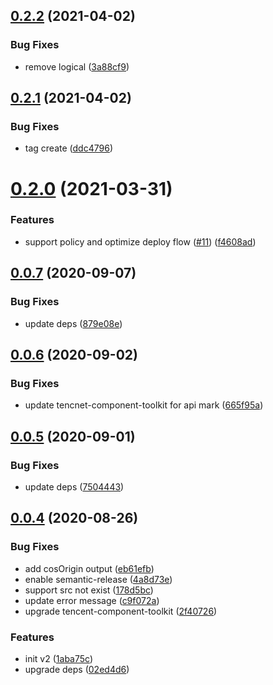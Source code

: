 ## [0.2.2](https://github.com/serverless-components/tencent-cos/compare/v0.2.1...v0.2.2) (2021-04-02)


### Bug Fixes

* remove logical ([3a88cf9](https://github.com/serverless-components/tencent-cos/commit/3a88cf9c5e6a0ae938f31f328911f9118fd1ddfe))

## [0.2.1](https://github.com/serverless-components/tencent-cos/compare/v0.2.0...v0.2.1) (2021-04-02)


### Bug Fixes

* tag create ([ddc4796](https://github.com/serverless-components/tencent-cos/commit/ddc479690d94837fe5278aed38902a25ed995a55))

# [0.2.0](https://github.com/serverless-components/tencent-cos/compare/v0.1.0...v0.2.0) (2021-03-31)


### Features

* support policy and optimize deploy flow ([#11](https://github.com/serverless-components/tencent-cos/issues/11)) ([f4608ad](https://github.com/serverless-components/tencent-cos/commit/f4608add7ce111ce3affe52ae97e5f92bb59a35f))

## [0.0.7](https://github.com/serverless-components/tencent-cos/compare/v0.0.6...v0.0.7) (2020-09-07)


### Bug Fixes

* update deps ([879e08e](https://github.com/serverless-components/tencent-cos/commit/879e08ed8edb19d5210dbbe44547d3493c7ae041))

## [0.0.6](https://github.com/serverless-components/tencent-cos/compare/v0.0.5...v0.0.6) (2020-09-02)


### Bug Fixes

* update tencnet-component-toolkit for api mark ([665f95a](https://github.com/serverless-components/tencent-cos/commit/665f95a6cfa834d7454caac22f1c0e8039451ae5))

## [0.0.5](https://github.com/serverless-components/tencent-cos/compare/v0.0.4...v0.0.5) (2020-09-01)


### Bug Fixes

* update deps ([7504443](https://github.com/serverless-components/tencent-cos/commit/7504443ef54c901ce2211cc4bede57033d52b555))

## [0.0.4](https://github.com/serverless-components/tencent-cos/compare/v0.0.3...v0.0.4) (2020-08-26)


### Bug Fixes

* add cosOrigin output ([eb61efb](https://github.com/serverless-components/tencent-cos/commit/eb61efbabe9ab1321782e61607689ecca3b648da))
* enable semantic-release ([4a8d73e](https://github.com/serverless-components/tencent-cos/commit/4a8d73edd7a682e2926e276cb8dbdd35794fa257))
* support src not exist ([178d5bc](https://github.com/serverless-components/tencent-cos/commit/178d5bc527299e9853175c28588d2ad9a52e4290))
* update error message ([c9f072a](https://github.com/serverless-components/tencent-cos/commit/c9f072a7514270254ddb2e7745c633659193d03b))
* upgrade tencent-component-toolkit ([2f40726](https://github.com/serverless-components/tencent-cos/commit/2f40726ee1378d0a45fb85baf53195dd62cf7005))


### Features

* init v2 ([1aba75c](https://github.com/serverless-components/tencent-cos/commit/1aba75ce9dcbac6c85c69f50456b391f95f3b424))
* upgrade deps ([02ed4d6](https://github.com/serverless-components/tencent-cos/commit/02ed4d60f2e62cc9f83207c76092e1ef827e5d01))
